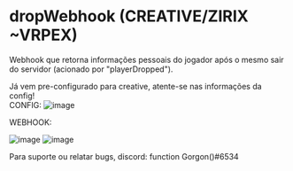 # dropWebhook (CREATIVE/ZIRIX ~VRPEX)

Webhook que retorna informações pessoais do jogador após o mesmo sair do servidor (acionado por "playerDropped").<br>

Já vem pre-configurado para creative, atente-se nas informações da config!<br>
CONFIG:
![image](https://user-images.githubusercontent.com/65298690/131127452-21ad5470-7c33-435b-9fb7-76a9b712b9a8.png)

WEBHOOK:

![image](https://user-images.githubusercontent.com/65298690/131050760-9a2e5331-8f7c-4e64-855f-386f92f013c8.png)
![image](https://user-images.githubusercontent.com/65298690/131050764-68322a23-554e-4782-b703-af54c1e16235.png)

Para suporte ou relatar bugs, discord: function Gorgon()#6534

